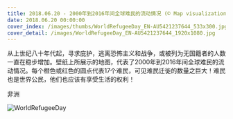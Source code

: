 ```yaml
---
title: 2018.06.20 - 2000年到2016年间全球难民的流动情况 (© Map visualization - Records from UNHCR/EarthTime visualization by Carnegie Mellon CREATE Lab)
date: 2018.06.20 00:00:00
cover_index: /images/thumbs/WorldRefugeeDay_EN-AU5421237644_533x300.jpg
cover_detail: /images/WorldRefugeeDay_EN-AU5421237644_1920x1080.jpg
---
```


从上世纪八十年代起，寻求庇护，逃离恐怖主义和战争，或被列为无国籍者的人数一直在稳步增加。壁纸上所展示的地图，代表了2000年到2016年间全球难民的流动情况。每个橙色或红色的圆点代表17个难民，可见难民迁徙的数量之巨大！难民也是世界公民，他们也应该有享受生活的权利！

非洲

![WorldRefugeeDay](/images/WorldRefugeeDay_EN-AU5421237644_1920x1080.jpg)
